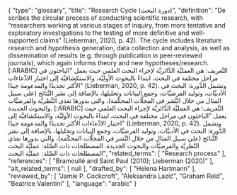 {
    "type": "glossary",
    "title": "Research Cycle (دورة البحث)",
    "definition": "De scribes the circular process of conducting scientific research, with “researchers working at various stages of inquiry, from more tentative and exploratory investigations to the testing of more definitive and well-supported claims” (Lieberman, 2020, p. 42). The cycle includes literature research and hypothesis generation, data collection and analysis, as well as dissemination of results (e.g. through publication in peer-reviewed journals), which again informs theory and new hypotheses/research. [:ARABIC] التَّعريف: هي العمليَّة الدَّائريَّة لإجراء البحث العلمي حيث يعمل \"الباحثون في مراحل مختلفة في البحث، ابتداءً بالبحوث الأوليَّة، والاستكشافيَّة إلى اختبار الادِّعاءات الأكثر تحديدًا والمدعومة جيدًا\" (Lieberman, 2020, p. 42). وتشمل الدَّورة: البحث في الأدبيَّات، وتوليد الفرضيَّات، وجمع البيانات وتحليلها، بالإضافة إلى نشر النَّتائج (على سبيل المثال من خلال النَّشر في المجلَّات المحكّمة)، والتي بدورها تغذي النَّظريَّة والفرضيَّات والبحوث الجديدة. [:ARABIC] التَّعريف: هي العمليَّة الدَّائريَّة لإجراء البحث العلمي حيث يعمل \"الباحثون في مراحل مختلفة في البحث، ابتداءً بالبحوث الأوليَّة، والاستكشافيَّة إلى اختبار الادِّعاءات الأكثر تحديدًا والمدعومة جيدًا\" (Lieberman, 2020, p. 42). وتشمل الدَّورة: البحث في الأدبيَّات، وتوليد الفرضيَّات، وجمع البيانات وتحليلها، بالإضافة إلى نشر النَّتائج (على سبيل المثال من خلال النَّشر في المجلَّات المحكّمة)، والتي بدورها تغذي النَّظريَّة والفرضيَّات والبحوث الجديدة. المصطلحات ذات الصِّلة: عمليَّة البحث المصطلحات ذات الصِّلة: عمليَّة البحث",
    "related_terms": [
        "Research process"
    ],
    "references": [
        "Bramoullé and Saint Paul (2010); Lieberman (2020)"
    ],
    "alt_related_terms": [
        null
    ],
    "drafted_by": [
        "Helena Hartmann"
    ],
    "reviewed_by": [
        "Jamie P. Cockcroft",
        "Aleksandra Lazić",
        "Graham Reid",
        "Beatrice Valentini"
    ],
    "language": "arabic"
}